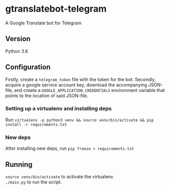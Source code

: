 # gtranslatebot-telegram
A Google Translate bot for Telegram

## Version
Python 3.6

## Configuration
Firstly, create a `telegram_token` file with the token for the bot.
Secondly, acquire a google service account key, download the
accompanying JSON-file, and create a `GOOGLE_APPLICATION_CREDENTIALS`
environment variable that points to the location of said JSON-file.

### Setting up a virtualenv and installing deps
Run `virtualenv -p python3 venv && source venv/bin/activate && pip install -r requirements.txt`

### New deps
After installing new deps, run `pip freeze > requirements.txt`

## Running
`source venv/bin/activate` to activate the virtualenv.<br>
`./main.py` to run the script.

